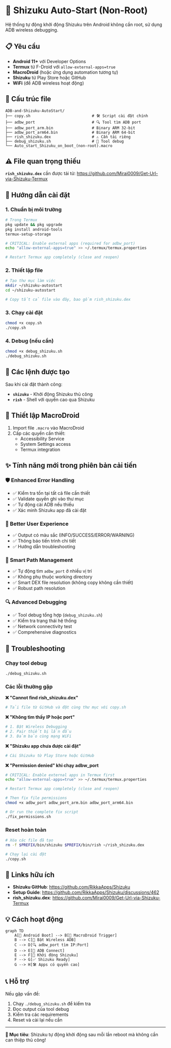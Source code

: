 # 🚀 Shizuku Auto-Start (Non-Root)

Hệ thống tự động khởi động Shizuku trên Android không cần root, sử dụng ADB wireless debugging.

## 📋 Yêu cầu

- **Android 11+** với Developer Options
- **Termux** từ F-Droid với `allow-external-apps=true`
- **MacroDroid** (hoặc ứng dụng automation tương tự)
- **Shizuku** từ Play Store hoặc GitHub
- **WiFi** (để ADB wireless hoạt động)

## 📁 Cấu trúc file

```
ADB-and-Shizuku-AutoStart/
├── copy.sh                           # 🛠️ Script cài đặt chính
├── adbw_port                         # 🔍 Tool tìm ADB port
├── adbw_port_arm.bin                 # Binary ARM 32-bit
├── adbw_port_arm64.bin               # Binary ARM 64-bit
├── rish_shizuku.dex                  # ⚠️ Cần tải riêng
├── debug_shizuku.sh                  # 🔧 Tool debug
└── Auto_start_Shizuku_on_boot_(non-root).macro
```

## ⚠️ File quan trọng thiếu

**`rish_shizuku.dex`** cần được tải từ: https://github.com/Mirai0009/Get-Url-via-Shizuku-Termux

## 🚀 Hướng dẫn cài đặt

### 1. Chuẩn bị môi trường

```bash
# Trong Termux
pkg update && pkg upgrade
pkg install android-tools
termux-setup-storage

# CRITICAL: Enable external apps (required for adbw_port)
echo "allow-external-apps=true" >> ~/.termux/termux.properties

# Restart Termux app completely (close and reopen)
```

### 2. Thiết lập file

```bash
# Tạo thư mục làm việc
mkdir ~/shizuku-autostart
cd ~/shizuku-autostart

# Copy tất cả file vào đây, bao gồm rish_shizuku.dex
```

### 3. Chạy cài đặt

```bash
chmod +x copy.sh
./copy.sh
```

### 4. Debug (nếu cần)

```bash
chmod +x debug_shizuku.sh
./debug_shizuku.sh
```

## 🔧 Các lệnh được tạo

Sau khi cài đặt thành công:

- **`shizuku`** - Khởi động Shizuku thủ công
- **`rish`** - Shell với quyền cao qua Shizuku

## 🤖 Thiết lập MacroDroid

1. Import file `.macro` vào MacroDroid
2. Cấp các quyền cần thiết:
   - Accessibility Service
   - System Settings access
   - Termux integration

## ✨ Tính năng mới trong phiên bản cải tiến

### 🛡️ Enhanced Error Handling
- ✅ Kiểm tra tồn tại tất cả file cần thiết
- ✅ Validate quyền ghi vào thư mục
- ✅ Tự động cài ADB nếu thiếu
- ✅ Xác minh Shizuku app đã cài đặt

### 🎨 Better User Experience  
- ✅ Output có màu sắc (INFO/SUCCESS/ERROR/WARNING)
- ✅ Thông báo tiến trình chi tiết
- ✅ Hướng dẫn troubleshooting

### 🧠 Smart Path Management
- ✅ Tự động tìm `adbw_port` ở nhiều vị trí
- ✅ Không phụ thuộc working directory
- ✅ Smart DEX file resolution (không copy không cần thiết)
- ✅ Robust path resolution

### 🔍 Advanced Debugging
- ✅ Tool debug tổng hợp (`debug_shizuku.sh`)
- ✅ Kiểm tra trạng thái hệ thống
- ✅ Network connectivity test
- ✅ Comprehensive diagnostics

## 🐛 Troubleshooting

### Chạy tool debug
```bash
./debug_shizuku.sh
```

### Các lỗi thường gặp

**❌ "Cannot find rish_shizuku.dex"**
```bash
# Tải file từ GitHub và đặt cùng thư mục với copy.sh
```

**❌ "Không tìm thấy IP hoặc port"**
```bash
# 1. Bật Wireless Debugging
# 2. Pair thiết bị lần đầu
# 3. Đảm bảo cùng mạng WiFi
```

**❌ "Shizuku app chưa được cài đặt"**
```bash
# Cài Shizuku từ Play Store hoặc GitHub
```

**❌ "Permission denied" khi chạy adbw_port**
```bash
# CRITICAL: Enable external apps in Termux first
echo "allow-external-apps=true" >> ~/.termux/termux.properties

# Restart Termux app completely (close and reopen)

# Then fix file permissions
chmod +x adbw_port adbw_port_arm.bin adbw_port_arm64.bin

# Or run the complete fix script
./fix_permissions.sh
```

### Reset hoàn toàn
```bash
# Xóa các file đã tạo
rm -f $PREFIX/bin/shizuku $PREFIX/bin/rish ~/rish_shizuku.dex

# Chạy lại cài đặt
./copy.sh
```

## 🔗 Links hữu ích

- **Shizuku GitHub**: https://github.com/RikkaApps/Shizuku
- **Setup Guide**: https://github.com/RikkaApps/Shizuku/discussions/462
- **rish_shizuku.dex**: https://github.com/Mirai0009/Get-Url-via-Shizuku-Termux

## 💡 Cách hoạt động

```mermaid
graph TD
    A[📱 Android Boot] --> B[🤖 MacroDroid Trigger]
    B --> C[📡 Bật Wireless ADB]  
    C --> D[🔍 adbw_port tìm IP:Port]
    D --> E[🔗 ADB Connect]
    E --> F[🚀 Khởi động Shizuku]
    F --> G[✅ Shizuku Ready]
    G --> H[🛠️ Apps có quyền cao]
```

## 📞 Hỗ trợ

Nếu gặp vấn đề:
1. Chạy `./debug_shizuku.sh` để kiểm tra
2. Đọc output của tool debug  
3. Kiểm tra các requirements
4. Reset và cài lại nếu cần

---

**🎯 Mục tiêu**: Shizuku tự động khởi động sau mỗi lần reboot mà không cần can thiệp thủ công! 